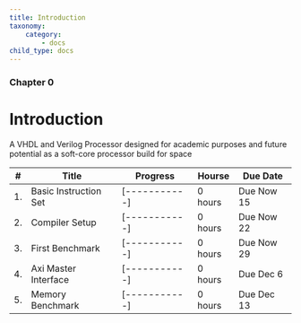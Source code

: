 ```yaml
---
title: Introduction
taxonomy:
    category:
        - docs
child_type: docs
---
```


### Chapter 0

# Introduction

A VHDL and Verilog Processor designed for academic purposes and future potential as a soft-core processor build for space

|#|Title|Progress|Hourse|Due Date|
|---|---|-------|---|---|
|1.| Basic Instruction Set| [-----------]| 0 hours|  Due Now 15|
|2.| Compiler Setup        |[-----------]| 0 hours | Due Now 22|
|3.| First Benchmark       |[-----------]| 0 hours | Due Now 29|
|4.| Axi Master Interface  |[-----------]| 0 hours | Due Dec 6|
|5.| Memory Benchmark      |[-----------]| 0 hours | Due Dec 13|
